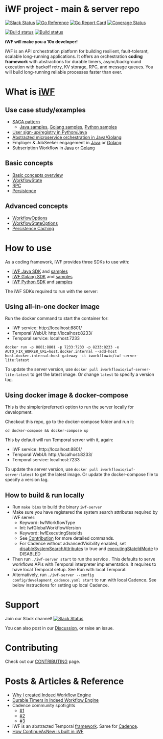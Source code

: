 # iWF project - main & server repo

[![Slack Status](https://img.shields.io/badge/slack-join_chat-white.svg?logo=slack&style=social)](http://iworkflow-slack.work)
[![Go Reference](https://pkg.go.dev/badge/github.com/indeedeng/iwf.svg)](https://pkg.go.dev/github.com/indeedeng/iwf)
[![Go Report Card](https://goreportcard.com/badge/github.com/indeedeng/iwf)](https://goreportcard.com/report/github.com/indeedeng/iwf)
[![Coverage Status](https://codecov.io/github/indeedeng/iwf/coverage.svg?branch=main)](https://app.codecov.io/gh/indeedeng/iwf/branch/main)

[![Build status](https://github.com/indeedeng/iwf/actions/workflows/ci-cadence-integ-test.yml/badge.svg?branch=main)](https://github.com/indeedeng/iwf/actions/workflows/ci-cadence-integ-test.yml)
[![Build status](https://github.com/indeedeng/iwf/actions/workflows/ci-temporal-integ-test.yml/badge.svg?branch=main)](https://github.com/indeedeng/iwf/actions/workflows/ci-temporal-integ-test.yml)

**iWF will make you a 10x developer!**

iWF is an API orchestration platform for building resilient, fault-tolerant, scalable long-running applications. 
It offers an orchestration **coding framework** with abstractions for durable timers, async/background execution with backoff retry, 
KV storage,  RPC, and message queues. You will build long-running reliable processes faster than ever.


# What is [iWF](https://github.com/indeedeng/iwf/wiki)

## Use case study/examples
* [SAGA pattern](https://medium.com/@qlong/saga-pattern-deep-dive-with-indeed-workflow-engine-b7e82c59e51f?sk=672abd70b0e092d4cda7788276c5a241)
  * [Java samples](https://github.com/indeedeng/iwf-java-samples/tree/main/src/main/java/io/iworkflow/workflow/money/transfer), [Golang samples](https://github.com/indeedeng/iwf-golang-samples/tree/main/workflows/moneytransfer), [Python samples](https://github.com/indeedeng/iwf-python-samples/tree/main/moneytransfer)
* [User sign-up/registry in Python/Java](https://github.com/indeedeng/iwf/wiki/Use-case-study-%E2%80%90%E2%80%90-user-signup-workflow)
* [Abstracted microservice orchestration in Java/Golang](https://github.com/indeedeng/iwf/wiki/Use-case-study-%E2%80%90%E2%80%90-Microservice-Orchestration)
* Employer & JobSeeker engagement in [Java](https://github.com/indeedeng/iwf-java-samples/tree/main/src/main/java/io/iworkflow/workflow/engagement) or [Golang](https://github.com/indeedeng/iwf-golang-samples/blob/main/workflows/engagement)
* Subscription Workflow in [Java](https://github.com/indeedeng/iwf-java-samples/tree/main/src/main/java/io/iworkflow/workflow/subscription) or [Golang](https://github.com/indeedeng/iwf-golang-samples/blob/main/workflows/subscription)

## Basic concepts
* [Basic concepts overview](https://github.com/indeedeng/iwf/wiki/Basic-concepts-overview)
* [WorkflowState](https://github.com/indeedeng/iwf/wiki/WorkflowState)
* [RPC](https://github.com/indeedeng/iwf/wiki/RPC)
* [Persistence](https://github.com/indeedeng/iwf/wiki/Persistence)

## Advanced concepts
* [WorkflowOptions](https://github.com/indeedeng/iwf/wiki/WorkflowOptions)
* [WorkflowStateOptions](https://github.com/indeedeng/iwf/wiki/WorkflowStateOptions)
* [Persistence Caching](https://github.com/indeedeng/iwf/wiki/Persistence-Caching)

# How to use

As a coding framework, iWF provides three SDKs to use with:

* [iWF Java SDK](https://github.com/indeedeng/iwf-java-sdk) and [samples](https://github.com/indeedeng/iwf-java-samples)
* [iWF Golang SDK](https://github.com/indeedeng/iwf-golang-sdk) and [samples](https://github.com/indeedeng/iwf-golang-samples)
* [iWF Python SDK](https://github.com/indeedeng/iwf-python-sdk) and [samples](https://github.com/indeedeng/iwf-python-samples)

The iWF SDKs required to run with the server:

## Using all-in-one docker image

Run the docker command to start the container for:
* IWF service: http://localhost:8801/
* Temporal WebUI: http://localhost:8233/
* Temporal service: localhost:7233
```shell
docker run -p 8801:8801 -p 7233:7233 -p 8233:8233 -e AUTO_FIX_WORKER_URL=host.docker.internal --add-host host.docker.internal:host-gateway -it iworkflowio/iwf-server-lite:latest
```

To update the server version, use `docker pull iworkflowio/iwf-server-lite:latest` to get the latest image. Or change `latest` to specify a version tag.

## Using docker image & docker-compose

This is the simpler(preferred) option to run the server locally for development.

Checkout this repo, go to the docker-compose folder and run it:

```shell
cd docker-compose && docker-compose up
```

This by default will run Temporal server with it, again:
* IWF service: http://localhost:8801/
* Temporal WebUI: http://localhost:8233/
* Temporal service: localhost:7233

To update the server version, use `docker pull iworkflowio/iwf-server:latest` to get the latest image. Or update the docker-compose file to specify
a version tag.

## How to build & run locally

* Run `make bins` to build the binary `iwf-server`
* Make sure you have registered the system search attributes required by iWF server:
    * Keyword: IwfWorkflowType
    * Int: IwfGlobalWorkflowVersion
    * Keyword: IwfExecutingStateIds
    * See [Contribution](./CONTRIBUTING.md) for more detailed commands.
    * For Cadence without advancedVisibility enabled,
      set [disableSystemSearchAttributes](https://github.com/indeedeng/iwf/blob/main/config/development_cadence.yaml#L8)
      to true and [executingStateIdMode](https://github.com/indeedeng/iwf/blob/main/config/development_cadence.yaml#L9)
      to DISABLED
* Then run  `./iwf-server start` to run the service . This defaults to serve workflows APIs with Temporal interpreter
  implementation. It requires to have local Temporal setup. See Run with local Temporal.
* Alternatively, run `./iwf-server --config config/development_cadence.yaml start` to run with local Cadence. See below
  instructions for setting up local Cadence.


# Support

Join our Slack channel! [![Slack Status](https://img.shields.io/badge/slack-join_chat-white.svg?logo=slack&style=social)](http://iworkflow-slack.work)

You can also post in our [Discussion](https://github.com/indeedeng/iwf/discussions), or raise an issue.

# Contributing

Check out our [CONTRIBUTING](https://github.com/indeedeng/iwf/blob/main/CONTRIBUTING.md) page.


# Posts & Articles & Reference
* [Why I created Indeed Workflow Engine](https://medium.com/@qlong/a-letter-to-cadence-temporal-and-workflow-tech-community-b32e9fa97a0c)
* [Durable Timers in Indeed Workflow Engine](https://medium.com/@qlong/iwf-deep-dive-workflowstate-durable-timer-1-0bb89e6d6fd4?sk=6095e32b5ad677b6ea4f3c604751ece5)
* Cadence community spotlights
  * [#1](https://cadenceworkflow.io/blog/2023/01/31/community-spotlight-january-2023/)
  * [#2](https://cadenceworkflow.io/blog/2023/11/30/community-spotlight-update-november-2023/)
  * [#3](https://cadenceworkflow.io/blog/2023/08/31/community-spotlight-august-2023/)
* iWF is an abstracted Temporal [framework](https://github.com/temporalio/awesome-temporal). Same for [Cadence](https://github.com/uber/cadence#cadence).
* [How ContinueAsNew is built in iWF](https://medium.com/@qlong/guide-to-continueasnew-in-cadence-temporal-workflow-using-iwf-as-an-example-part-1-c24ae5266f07)
